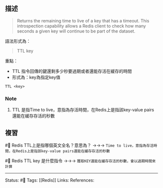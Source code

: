 


## 描述

> Returns the remaining time to live of a key that has a timeout. This introspection capability allows a Redis client to check how many seconds a given key will continue to be part of the dataset.

語法形式為：
> TTL key

重點：
- TTL 指令回傳的鍵還剩多少秒要過期或者還能存活在緩存的時間
- 形式為：key為指定key值
```
TTL <key>
```

### Note
1. TTL 是指Time to live，意指為存活時間，在Redis上是指該key-value pairs還能在緩存存活的秒數


## 複習
#🧠 Redis TTL上是指哪個英文全名？意思為？ ->->-> `Time to live，意指為存活時間，在Redis上是指該key-value pairs還能在緩存存活的秒數`

#🧠 Redis TTL key 是什麼指令 ->->-> `獲取KEY還能在緩存存活的秒數，會以過期時間來計算`


---
Status: #🌱 
Tags:
[[Redis]]
Links:
References:
